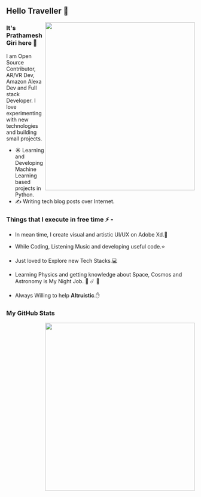 ## Hello Traveller 👋



<img src="https://github.com/Pratham31/Pratham31/blob/master/final.gif" height="450" width="400" align="right"></img>


### It's Prathamesh Giri here 👋
I am Open Source Contributor, AR/VR Dev, Amazon Alexa Dev and Full stack Developer. I love experimenting with new technologies and building small projects.

- ☀️ Learning and Developing Machine Learning based projects in Python.
- ✍️ Writing tech blog posts over Internet.

### Things that I execute in free time ⚡ -  
  - In mean time, I create visual and artistic UI/UX on Adobe Xd.🌱
  
  - While Coding, Listening Music and developing useful code.⭐️
  
  - Just loved to Explore new Tech Stacks.💻
  
  - Learning Physics and getting knowledge about Space, Cosmos and Astronomy is My Night Job. 🌌 ☄️ 🔭
  
  - Always Willing to help **Altruistic**.✋ 

### My GitHub Stats 
<img src="https://github-readme-stats.vercel.app/api?username=Pratham31&show_icons=true" height="450" width="400" align="right"></img>


 

